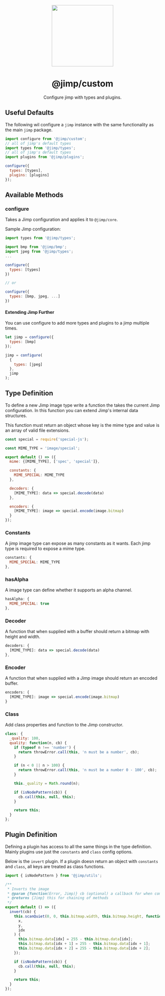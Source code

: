 <div align="center">
  <img width="200" height="200"
    src="https://s3.amazonaws.com/pix.iemoji.com/images/emoji/apple/ios-11/256/crayon.png">
  <h1>@jimp/custom</h1>
  <p>Configure jimp with types and plugins.</p>
</div>

## Useful Defaults

The following wil configure a `jimp` instance with the same functionality as the main `jimp` package.

```js
import configure from '@jimp/custom';
// all of jimp's default types
import types from '@jimp/types';
// all of jimp's default types
import plugins from '@jimp/plugins';

configure({
  types: [types],
  plugins: [plugins]
});
```

## Available Methods

### configure

Takes a Jimp configuration and applies it to `@jimp/core`.

Sample Jimp configuration:

```js
import types from '@jimp/types';

import bmp from '@jimp/bmp';
import jpeg from '@jimp/types';
...

configure({
  types: [types]
})

// or

configure({
  types: [bmp, jpeg, ...]
})
```

#### Extending Jimp Further

You can use configure to add more types and plugins to a jimp multiple times.

```js
let jimp = configure({
  types: [bmp]
});

jimp = configure(
  {
    types: [jpeg]
  },
  jimp
);
```

## Type Definition

To define a new Jimp image type write a function the takes the current Jimp configuration. In this function you can extend Jimp's internal data structures.

This function must return an object whose key is the mime type and value is an array of valid file extensions.

```js
const special = require('special-js');

const MIME_TYPE = 'image/special';

export default () => ({
  mime: {[MIME_TYPE], ['spec', 'special']},

  constants: {
    MIME_SPECIAL: MIME_TYPE
  },

  decoders: {
    [MIME_TYPE]: data => special.decode(data)
  },

  encoders: {
    [MIME_TYPE]: image => special.encode(image.bitmap)
  }
});
```

### Constants

A jimp image type can expose as many constants as it wants. Each jimp type is required to expose a mime type.

```js
constants: {
  MIME_SPECIAL: MIME_TYPE
},
```

### hasAlpha

A image type can define whether it supports an alpha channel.

```js
hasAlpha: {
  MIME_SPECIAL: true
},
```

### Decoder

A function that when supplied with a buffer should return a bitmap with height and width.

```js
decoders: {
  [MIME_TYPE]: data => special.decode(data)
},
```

### Encoder

A function that when supplied with a Jimp image should return an encoded buffer.

```js
encoders: {
  [MIME_TYPE]: image => special.encode(image.bitmap)
}
```

### Class

Add class properties and function to the Jimp constructor.

```js
class: {
  _quality: 100,
  quality: function(n, cb) {
    if (typeof n !== 'number') {
      return throwError.call(this, 'n must be a number', cb);
    }

    if (n < 0 || n > 100) {
      return throwError.call(this, 'n must be a number 0 - 100', cb);
    }

    this._quality = Math.round(n);

    if (isNodePattern(cb)) {
      cb.call(this, null, this);
    }

    return this;
  }
};
```

## Plugin Definition

Defining a plugin has access to all the same things in the type definition. Mainly plugins use just the `constants` and `class` config options.

Below is the `invert` plugin. If a plugin doesn return an object with `constants` and `class`, all keys are treated as class functions.

```js
import { isNodePattern } from '@jimp/utils';

/**
 * Inverts the image
 * @param {function(Error, Jimp)} cb (optional) a callback for when complete
 * @returns {Jimp} this for chaining of methods
 */
export default () => ({
  invert(cb) {
    this.scanQuiet(0, 0, this.bitmap.width, this.bitmap.height, function(
      x,
      y,
      idx
    ) {
      this.bitmap.data[idx] = 255 - this.bitmap.data[idx];
      this.bitmap.data[idx + 1] = 255 - this.bitmap.data[idx + 1];
      this.bitmap.data[idx + 2] = 255 - this.bitmap.data[idx + 2];
    });

    if (isNodePattern(cb)) {
      cb.call(this, null, this);
    }

    return this;
  }
});
```
